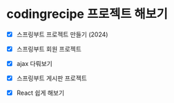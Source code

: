 # codingrecipe 프로젝트 해보기

- [x] 스프링부트 프로젝트 만들기 (2024)
  
- [x] 스프링부트 회원 프로젝트

- [x] ajax 다뤄보기

- [x] 스프링부트 게시판 프로젝트

- [x] React 쉽게 해보기